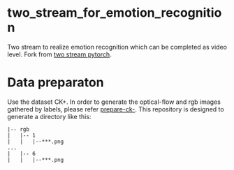 # two_stream_for_emotion_recognition
Two stream to realize emotion recognition which can be completed as video level. Fork from [two stream pytorch](https://github.com/bryanyzhu/two-stream-pytorch).

# Data preparaton
Use the dataset CK+. In order to generate the optical-flow and rgb images gathered by labels, please refer [prepare-ck-](https://github.com/cMondora/prepare-ck-). This repository is designed to generate a directory like this:
```
|-- rgb
|   |-- 1
|   |   |--***.png
...
|   |-- 6
|   |   |--***.png
```
